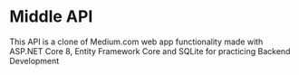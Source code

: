 # Middle API
This API is a clone of Medium.com web app functionality made with ASP.NET Core 8, Entity Framework Core and SQLite for practicing Backend Development